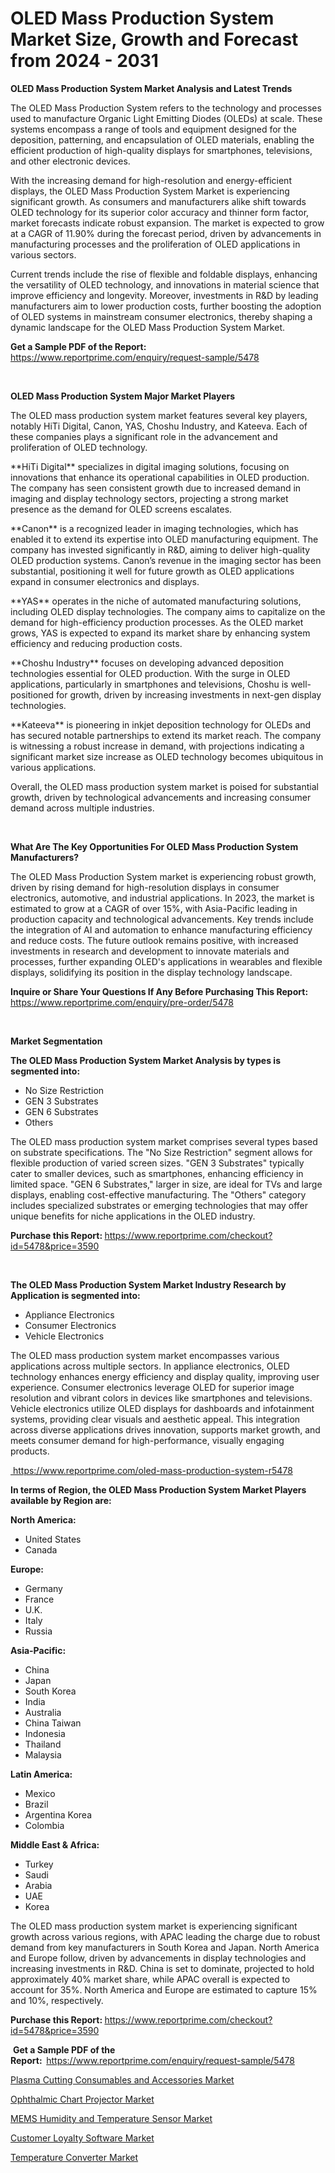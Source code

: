 <p><h1>OLED Mass Production System Market Size, Growth and Forecast from 2024 - 2031</h1></p><p><strong>OLED Mass Production System Market Analysis and Latest Trends</strong></p>
<p><p>The OLED Mass Production System refers to the technology and processes used to manufacture Organic Light Emitting Diodes (OLEDs) at scale. These systems encompass a range of tools and equipment designed for the deposition, patterning, and encapsulation of OLED materials, enabling the efficient production of high-quality displays for smartphones, televisions, and other electronic devices. </p><p>With the increasing demand for high-resolution and energy-efficient displays, the OLED Mass Production System Market is experiencing significant growth. As consumers and manufacturers alike shift towards OLED technology for its superior color accuracy and thinner form factor, market forecasts indicate robust expansion. The market is expected to grow at a CAGR of 11.90% during the forecast period, driven by advancements in manufacturing processes and the proliferation of OLED applications in various sectors. </p><p>Current trends include the rise of flexible and foldable displays, enhancing the versatility of OLED technology, and innovations in material science that improve efficiency and longevity. Moreover, investments in R&D by leading manufacturers aim to lower production costs, further boosting the adoption of OLED systems in mainstream consumer electronics, thereby shaping a dynamic landscape for the OLED Mass Production System Market.</p></p>
<p><strong>Get a Sample PDF of the Report:&nbsp;</strong> <a href="https://www.reportprime.com/enquiry/request-sample/5478">https://www.reportprime.com/enquiry/request-sample/5478</a></p>
<p>&nbsp;</p>
<p><strong>OLED Mass Production System Major Market Players</strong></p>
<p><p>The OLED mass production system market features several key players, notably HiTi Digital, Canon, YAS, Choshu Industry, and Kateeva. Each of these companies plays a significant role in the advancement and proliferation of OLED technology.</p><p>**HiTi Digital** specializes in digital imaging solutions, focusing on innovations that enhance its operational capabilities in OLED production. The company has seen consistent growth due to increased demand in imaging and display technology sectors, projecting a strong market presence as the demand for OLED screens escalates.</p><p>**Canon** is a recognized leader in imaging technologies, which has enabled it to extend its expertise into OLED manufacturing equipment. The company has invested significantly in R&D, aiming to deliver high-quality OLED production systems. Canon’s revenue in the imaging sector has been substantial, positioning it well for future growth as OLED applications expand in consumer electronics and displays.</p><p>**YAS** operates in the niche of automated manufacturing solutions, including OLED display technologies. The company aims to capitalize on the demand for high-efficiency production processes. As the OLED market grows, YAS is expected to expand its market share by enhancing system efficiency and reducing production costs.</p><p>**Choshu Industry** focuses on developing advanced deposition technologies essential for OLED production. With the surge in OLED applications, particularly in smartphones and televisions, Choshu is well-positioned for growth, driven by increasing investments in next-gen display technologies.</p><p>**Kateeva** is pioneering in inkjet deposition technology for OLEDs and has secured notable partnerships to extend its market reach. The company is witnessing a robust increase in demand, with projections indicating a significant market size increase as OLED technology becomes ubiquitous in various applications.</p><p>Overall, the OLED mass production system market is poised for substantial growth, driven by technological advancements and increasing consumer demand across multiple industries.</p></p>
<p>&nbsp;</p>
<p><strong>What Are The Key Opportunities For OLED Mass Production System Manufacturers?</strong></p>
<p><p>The OLED Mass Production System market is experiencing robust growth, driven by rising demand for high-resolution displays in consumer electronics, automotive, and industrial applications. In 2023, the market is estimated to grow at a CAGR of over 15%, with Asia-Pacific leading in production capacity and technological advancements. Key trends include the integration of AI and automation to enhance manufacturing efficiency and reduce costs. The future outlook remains positive, with increased investments in research and development to innovate materials and processes, further expanding OLED's applications in wearables and flexible displays, solidifying its position in the display technology landscape.</p></p>
<p><strong>Inquire or Share Your Questions If Any Before Purchasing This Report:</strong> <a href="https://www.reportprime.com/enquiry/pre-order/5478">https://www.reportprime.com/enquiry/pre-order/5478</a></p>
<p>&nbsp;</p>
<p><strong>Market Segmentation</strong></p>
<p><strong>The OLED Mass Production System Market Analysis by types is segmented into:</strong></p>
<p><ul><li>No Size Restriction</li><li>GEN 3 Substrates</li><li>GEN 6 Substrates</li><li>Others</li></ul></p>
<p><p>The OLED mass production system market comprises several types based on substrate specifications. The "No Size Restriction" segment allows for flexible production of varied screen sizes. "GEN 3 Substrates" typically cater to smaller devices, such as smartphones, enhancing efficiency in limited space. "GEN 6 Substrates," larger in size, are ideal for TVs and large displays, enabling cost-effective manufacturing. The "Others" category includes specialized substrates or emerging technologies that may offer unique benefits for niche applications in the OLED industry.</p></p>
<p><strong>Purchase this Report:&nbsp;</strong><a href="https://www.reportprime.com/checkout?id=5478&price=3590">https://www.reportprime.com/checkout?id=5478&price=3590</a></p>
<p>&nbsp;</p>
<p><strong>The OLED Mass Production System Market Industry Research by Application is segmented into:</strong></p>
<p><ul><li>Appliance Electronics</li><li>Consumer Electronics</li><li>Vehicle Electronics</li></ul></p>
<p><p>The OLED mass production system market encompasses various applications across multiple sectors. In appliance electronics, OLED technology enhances energy efficiency and display quality, improving user experience. Consumer electronics leverage OLED for superior image resolution and vibrant colors in devices like smartphones and televisions. Vehicle electronics utilize OLED displays for dashboards and infotainment systems, providing clear visuals and aesthetic appeal. This integration across diverse applications drives innovation, supports market growth, and meets consumer demand for high-performance, visually engaging products.</p></p>
<p><a href="https://www.reportprime.com/oled-mass-production-system-r5478">&nbsp;https://www.reportprime.com/oled-mass-production-system-r5478</a></p>
<p><strong>In terms of Region, the OLED Mass Production System Market Players available by Region are:</strong></p>
<p>
    <p> <strong> North America: </strong>
        <ul>
            <li>United States</li>
            <li>Canada</li>
        </ul>
        </p> 
    <p> <strong> Europe: </strong>
        <ul>
            <li>Germany</li>
            <li>France</li>
            <li>U.K.</li>
            <li>Italy</li>
            <li>Russia</li>
        </ul>
        </p> 
    <p> <strong> Asia-Pacific: </strong>
        <ul>
            <li>China</li>
            <li>Japan</li>
            <li>South Korea</li>
            <li>India</li>
            <li>Australia</li>
            <li>China Taiwan</li>
            <li>Indonesia</li>
            <li>Thailand</li>
            <li>Malaysia</li>
        </ul>
        </p> 
    <p> <strong> Latin America: </strong>
        <ul>
            <li>Mexico</li>
            <li>Brazil</li>
            <li>Argentina Korea</li>
            <li>Colombia</li>
        </ul>
        </p> 
    <p> <strong> Middle East & Africa: </strong>
        <ul>
            <li>Turkey</li>
            <li>Saudi</li>
            <li>Arabia</li>
            <li>UAE</li>
            <li>Korea</li>
        </ul>
    </p>
    </p>
<p><p>The OLED mass production system market is experiencing significant growth across various regions, with APAC leading the charge due to robust demand from key manufacturers in South Korea and Japan. North America and Europe follow, driven by advancements in display technologies and increasing investments in R&D. China is set to dominate, projected to hold approximately 40% market share, while APAC overall is expected to account for 35%. North America and Europe are estimated to capture 15% and 10%, respectively.</p></p>
<p><strong>Purchase this Report: </strong><a href="https://www.reportprime.com/checkout?id=5478&price=3590">https://www.reportprime.com/checkout?id=5478&price=3590</a></p>
<p>&nbsp;<strong>Get a Sample PDF of the Report:&nbsp;&nbsp;</strong><a href="https://www.reportprime.com/enquiry/request-sample/5478">https://www.reportprime.com/enquiry/request-sample/5478</a></p>
<p><strong></strong></p>
<p><p><a href="https://issuu.com/reportprime-2/docs/plasma-cutting-consumables-and-acce_ae5a0316fac2cd">Plasma Cutting Consumables and Accessories Market</a></p><p><a href="https://www.linkedin.com/pulse/how-regional-global-trends-shaping-ophthalmic-chart-projector-jigvc?trackingId=Cig%2FB%2FWRQBOVcwJon%2FRRiA%3D%3D">Ophthalmic Chart Projector Market</a></p><p><a href="https://github.com/indrystar/Market-Research-Report-List-4/blob/main/mems-humidity-and-temperature-sensor-market.md">MEMS Humidity and Temperature Sensor Market</a></p><p><a href="https://www.linkedin.com/pulse/strategic-roadmap-success-global-customer-loyalty-software-market-xtx0f?trackingId=u4axicaRTjmrIdzJA7M7vA%3D%3D">Customer Loyalty Software Market</a></p><p><a href="https://issuu.com/reportprime-2/docs/temperature-converter-market-size-2_0636c82ddbc55d">Temperature Converter Market</a></p></p>